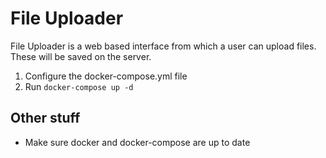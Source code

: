 # File Uploader
File Uploader is a web based interface from which a user can upload files. These will be saved on the server.

1. Configure the docker-compose.yml file
2. Run `docker-compose up -d`

## Other stuff
* Make sure docker and docker-compose are up to date
